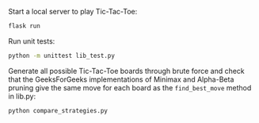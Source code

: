 Start a local server to play Tic-Tac-Toe:

```bash
flask run
```

Run unit tests:

```bash
python -m unittest lib_test.py
```

Generate all possible Tic-Tac-Toe boards through brute force and check that the GeeksForGeeks implementations of Minimax and Alpha-Beta pruning give the same move for each board as the `find_best_move` method in lib.py:

```bash
python compare_strategies.py
```